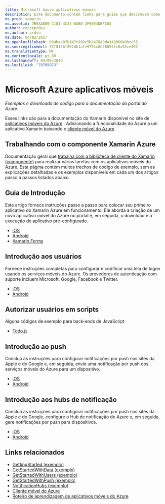 ```yaml
---
title: Microsoft Azure aplicativos móveis
description: Este documento contém links para guias que descrevem como criar um aplicativo Xamarin que está conectado ao Azure. Ele aborda o trabalho com o componente, os usuários e as notificações por push do Xamarin Azure.
ms.prod: xamarin
ms.assetid: 7B9AA8D9-C181-4C33-8AB0-2F56E4DBFC03
author: conceptdev
ms.author: crdun
ms.date: 04/02/2017
ms.openlocfilehash: b94bae8fb1b7c990c5b2478a0da143960a0bcc55
ms.sourcegitcommit: 57f815bf0024b1afe9754c0e28054fc0a53ce302
ms.translationtype: MT
ms.contentlocale: pt-BR
ms.lasthandoff: 09/06/2019
ms.locfileid: "70765973"
---
```

# <a name="microsoft-azure-mobile-apps"></a>Microsoft Azure aplicativos móveis

_Exemplos e downloads de código para a documentação do portal do Azure._

<!--
NOTE TO AUTHORS: this page is referenced from
https://azure.microsoft.com/develop/mobile/xamarin/
as https://developer xamarin com/guides/cross-platform/data-cloud/mobile-services/
A redirect has been put in place to /mobile-apps/ HOWEVER the /Resources/ .ZIP files are still located in /mobile-services/ so that the following permalinks don't break

The ZIPs in /Resources/ are also referenced by inbound links
Getting Started http://go.microsoft.com/fwlink/p/?LinkId=331359
Get started with data http://go.microsoft.com/fwlink/p/?LinkId=331302
Get started with push http://go.microsoft.com/fwlink/p/?LinkId=331303
Get started with authentication http://go.microsoft.com/fwlink/p/?LinkId=331328
Get started with Notification Hubs http://go.microsoft.com/fwlink/p/?LinkId=331329
Validate and modify data  http://go.microsoft.com/fwlink/p/?LinkId=331330
-->

Esses links são para a documentação do Xamarin disponível no site de [aplicativos móveis do Azure](https://docs.microsoft.com/azure/app-service-mobile/) .
Adicionando a funcionalidade do Azure a um aplicativo Xamarin baixando o [cliente móvel do Azure](https://www.nuget.org/packages/Microsoft.Azure.Mobile.Client/).

## <a name="working-with-the-xamarin-azure-component"></a>Trabalhando com o componente Xamarin Azure

Documentação geral que [trabalha com a biblioteca de cliente do Xamarin (componente)](https://docs.microsoft.com/azure/app-service-mobile/app-service-mobile-dotnet-how-to-use-client-library) para realizar várias tarefas com os aplicativos móveis do Azure. Esta página contém muitos trechos de código de exemplo, sem as explicações detalhadas e os exemplos disponíveis em cada um dos artigos passo a passos listados abaixo.

## <a name="getting-started"></a>Guia de Introdução

Este artigo fornece instruções passo a passo para colocar seu primeiro aplicativo do Xamarin Azure em funcionamento.
Ele aborda a criação de um novo aplicativo móvel do Azure no portal e, em seguida, o download e a execução do aplicativo pré-configurado.

- [iOS](https://docs.microsoft.com/azure/app-service-mobile/app-service-mobile-xamarin-ios-get-started/)
- [Android](https://docs.microsoft.com/azure/app-service-mobile/app-service-mobile-xamarin-android-get-started/)
- [Xamarin.Forms](https://docs.microsoft.com/azure/app-service-mobile/app-service-mobile-xamarin-forms-get-started)

<!--
## Validate, Modify and Augment Data in Scripts

Demonstrates how to add server-side scripts to Azure Mobile Services data tables to implement server-side validation and other functionality.

- [iOS](https://azure.microsoft.com/documentation/articles/mobile-services-dotnet-how-to-use-client-library/#errors)
- [Android](https://azure.microsoft.com/documentation/articles/mobile-services-dotnet-how-to-use-client-library/#errors)
-->

<!--
## Add Paging to Data

A quick example of paging large sets of data using Skip() and Take().

- [iOS](https://azure.microsoft.com/documentation/articles/mobile-services-dotnet-how-to-use-client-library/#paging)
- [Android](https://azure.microsoft.com/documentation/articles/mobile-services-dotnet-how-to-use-client-library/#paging)
-->

## <a name="get-started-with-users"></a>Introdução aos usuários

Fornece instruções completas para configurar e codificar uma tela de logon usando os serviços móveis do Azure. Os provedores de autenticação com suporte incluem Microsoft, Google, Facebook e Twitter.

- [iOS](https://azure.microsoft.com/documentation/articles/app-service-mobile-xamarin-ios-get-started-users/)
- [Android](https://azure.microsoft.com/documentation/articles/app-service-mobile-xamarin-android-get-started-users/)

## <a name="authorize-users-in-scripts"></a>Autorizar usuários em scripts

Alguns códigos de exemplo para back-ends de JavaScript

- [Todo.js](https://github.com/Azure/azure-mobile-apps-node/blob/master/samples/personal-table/tables/TodoItem.js#L38)

## <a name="get-started-with-push"></a>Introdução ao push

Conclua as instruções para configurar notificações por push nos sites da Apple e do Google e, em seguida, envie uma notificação por push dos serviços móveis do Azure para um dispositivo.

- [iOS](https://docs.microsoft.com/azure/app-service-mobile/app-service-mobile-xamarin-ios-get-started-push)
- [Android](https://docs.microsoft.com/azure/app-service-mobile/app-service-mobile-xamarin-android-get-started-push)

## <a name="get-started-with-notification-hubs"></a>Introdução aos hubs de notificação

Conclua as instruções para configurar notificações por push nos sites da Apple e do Google, configure o Hub de notificação do Azure e, em seguida, gere notificações por push para dispositivos.

- [iOS](https://docs.microsoft.com/azure/notification-hubs/xamarin-notification-hubs-ios-push-notification-apns-get-started)
- [Android](https://docs.microsoft.com/azure/notification-hubs/xamarin-notification-hubs-push-notifications-android-gcm)

## <a name="related-links"></a>Links relacionados

- [GettingStarted (exemplo)](https://github.com/xamarin/mobile-samples/tree/master/Azure/GettingStarted)
- [GetStartedWithData (exemplo)](https://github.com/xamarin/mobile-samples/tree/master/Azure/GetStartedWithData)
- [GetStartedWithUsers (exemplo)](https://github.com/xamarin/mobile-samples/tree/master/Azure/GetStartedWithUsers)
- [GetStartedWithPush (exemplo)](https://github.com/xamarin/mobile-samples/tree/master/Azure/GetStartedWithPush)
- [NotificationHubs (exemplo)](https://github.com/xamarin/mobile-samples/tree/master/Azure/NotificationHubs)
- [Cliente móvel do Azure](https://www.nuget.org/packages/Microsoft.Azure.Mobile.Client/)
- [Roteiro de aprendizagem de aplicativos móveis do Azure](https://azure.microsoft.com/documentation/learning-paths/appservice-mobileapps/)

<!--
- [ValidateModifyData (sample)](https://github.com/xamarin/mobile-samples/tree/master/Azure/ValidateModifyData)
-->

